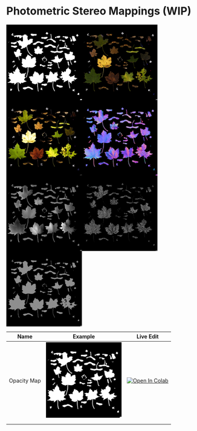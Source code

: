 # Photometric Stereo Mappings (WIP)

<div align="left" style="width: 100%; display: flex; flex-wrap: wrap; text-align: center;">
    <img title="Opacity Mapping" src="./test_dataset/output/opacity.png" width="200">
    <img title="Albedo Mapping" src="./test_dataset/output/albedo.png" width="200">
    <img title="Translucency Mapping" src="./test_dataset/output/translucency.png" width="200">
    <img title="Normal Mapping" src="./test_dataset/output/normal.png" width="200">
    <img title="Height Mapping" src="./test_dataset/output/height.png" width="200">
    <img title="Ambient Occlusion Mapping" src="./test_dataset/output/ambient_occlusion.png" width="200">
    <img title="Roughness Mapping" src="./test_dataset/output/roughness.png" width="200">
</div>

|Name|Example|Live Edit|
|---|---|---|
|Opacity Map|<img title="Opacity Mapping" src="./test_dataset/output/opacity.png" width="200">|<a href="https://colab.research.google.com/github/YertleTurtleGit/photometric-stereo-mappings/blob/main/opacity_map.ipynb"><img src="https://colab.research.google.com/assets/colab-badge.svg" alt="Open In Colab"/></a>|
|   |   |   |
|   |   |   |
